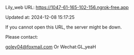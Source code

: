 Lily_web URL: https://1047-61-165-102-156.ngrok-free.app

Updated at: 2024-12-08 15:17:25

If you cannot open this URL, the server might be down.

Please contact: 

goley04@foxmail.com Or Wechat:GL_yeaH